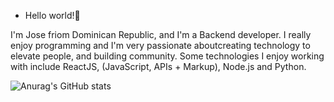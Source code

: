 - Hello world!👋 

I'm Jose friom Dominican Republic, and I'm a Backend developer. I really enjoy programming and I'm very passionate aboutcreating technology to elevate people, and building community. Some technologies 
I enjoy working with include ReactJS, (JavaScript, APIs + Markup), Node.js and Python.

![Anurag's GitHub stats](https://github-readme-stats.vercel.app/api?username=JoseRafael&theme=buefy&show_icons=true)
